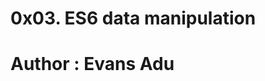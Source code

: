 0x03. ES6 data manipulation
===========================
Author : Evans Adu
===========================
